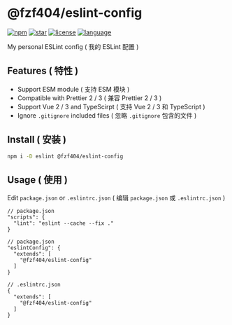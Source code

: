 # @fzf404/eslint-config

[![npm](https://img.shields.io/npm/v/@fzf404/eslint-config?color=f03e3e)](https://npmjs.com/package/@fzf404/eslint-config)
[![star](https://img.shields.io/github/stars/fzf404/eslint-config?color=1c7ed6)](https://github.com/fzf404/eslint-config)
[![license](https://img.shields.io/npm/l/@fzf404/eslint-config?color=37b24d)](https://github.com/fzf404/eslint-config/blob/main/LICENSE)
[![language](https://img.shields.io/badge/language-简体中文-f76707)](https://github.com/fzf404/eslint-config)

My personal ESLint config ( 我的 ESLint 配置 )

## Features ( 特性 )

- Support ESM module ( 支持 ESM 模块 )
- Compatible with Prettier 2 / 3 ( 兼容 Prettier 2 / 3 )
- Support Vue 2 / 3 and TypeScirpt ( 支持 Vue 2 / 3 和 TypeScript )
- Ignore `.gitignore` included files ( 忽略 `.gitignore` 包含的文件 )

## Install ( 安装 )

```bash
npm i -D eslint @fzf404/eslint-config
```

## Usage ( 使用 )

Edit `package.json` or `.eslintrc.json` ( 编辑 `package.json` 或 `.eslintrc.json` )

```jsonc
// package.json
"scripts": {
  "lint": "eslint --cache --fix ."
}

// package.json
"eslintConfig": {
  "extends": [
    "@fzf404/eslint-config"
  ]
}

// .eslintrc.json
{
  "extends": [
    "@fzf404/eslint-config"
  ]
}
```
